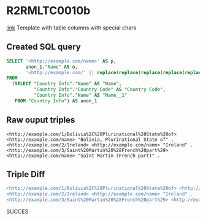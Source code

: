 # R2RMLTC0010b
[link](https://www.w3.org/TR/rdb2rdf-test-cases/#R2RMLTC0010b)
Template with table columns with special chars

## Created SQL query
```sql
SELECT '<http://example.com/name>' AS p,
       anon_1."Name" AS o,
       '<http://example.com/' || replace(replace(replace(replace(replace(replace(CAST(anon_1."Country Code" AS VARCHAR), ' ', '%20'), '/', '%2F'), '(', '%28'), ')', '%29'), ',', '%2C'), ':', '%3A') || '/' || replace(replace(replace(replace(replace(replace(CAST(anon_1."Name" AS VARCHAR), ' ', '%20'), '/', '%2F'), '(', '%28'), ')', '%29'), ',', '%2C'), ':', '%3A') || '>' AS s
FROM
  (SELECT "Country Info"."Name" AS "Name",
          "Country Info"."Country Code" AS "Country Code",
          "Country Info"."Name" AS "Name__1"
   FROM "Country Info") AS anon_1
```

## Raw ouput triples
```
<http://example.com/1/Bolivia%2C%20Plurinational%20State%20of> <http://example.com/name> "Bolivia, Plurinational State of" .
<http://example.com/2/Ireland> <http://example.com/name> "Ireland" .
<http://example.com/3/Saint%20Martin%20%28French%20part%29> <http://example.com/name> "Saint Martin (French part)" .
```

## Triple Diff
```diff
<http://example.com/1/Bolivia%2C%20Plurinational%20State%20of> <http://example.com/name> "Bolivia, Plurinational State of" .
<http://example.com/2/Ireland> <http://example.com/name> "Ireland" .
<http://example.com/3/Saint%20Martin%20%28French%20part%29> <http://example.com/name> "Saint Martin (French part)" .
```

SUCCES